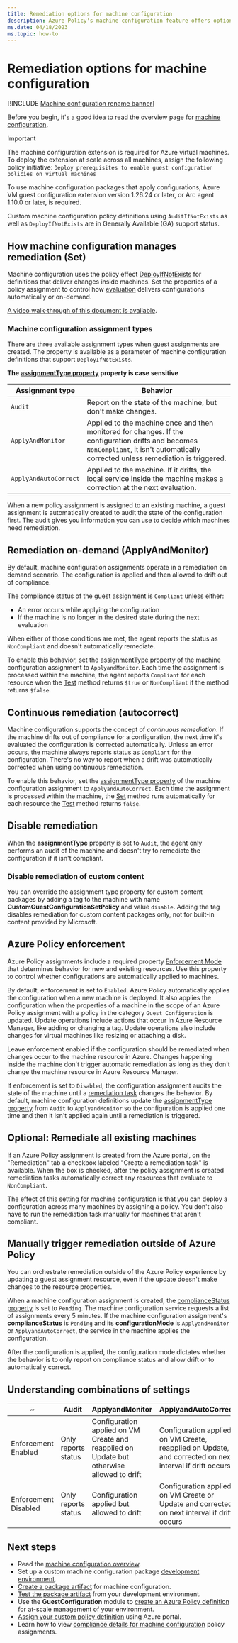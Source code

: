 ```yaml
---
title: Remediation options for machine configuration
description: Azure Policy's machine configuration feature offers options for continuous remediation or control using remediation tasks.
ms.date: 04/18/2023
ms.topic: how-to
---
```

# Remediation options for machine configuration

[!INCLUDE [Machine configuration rename banner](../includes/banner.md)]

Before you begin, it's a good idea to read the overview page for [machine configuration][01].

> [!IMPORTANT]
> The machine configuration extension is required for Azure virtual machines. To deploy the
> extension at scale across all machines, assign the following policy initiative:
> `Deploy prerequisites to enable guest configuration policies on virtual machines`
>
> To use machine configuration packages that apply configurations, Azure VM guest configuration
> extension version 1.26.24 or later, or Arc agent 1.10.0 or later, is required.
>
> Custom machine configuration policy definitions using `AuditIfNotExists` as well as
> `DeployIfNotExists` are in Generally Available (GA) support status.

## How machine configuration manages remediation (Set)

Machine configuration uses the policy effect [DeployIfNotExists][02] for definitions that deliver
changes inside machines. Set the properties of a policy assignment to control how [evaluation][03]
delivers configurations automatically or on-demand.

[A video walk-through of this document is available][04].

### Machine configuration assignment types

There are three available assignment types when guest assignments are created. The property is
available as a parameter of machine configuration definitions that support `DeployIfNotExists`.

**The  [assignmentType property][05] property is case sensitive**

|    Assignment type    |                                                                                       Behavior                                                                                        |
| --------------------- | ------------------------------------------------------------------------------------------------------------------------------------------------------------------------------------- |
| `Audit`               | Report on the state of the machine, but don't make changes.                                                                                                                           |
| `ApplyAndMonitor`     | Applied to the machine once and then monitored for changes. If the configuration drifts and becomes `NonCompliant`, it isn't automatically corrected unless remediation is triggered. |
| `ApplyAndAutoCorrect` | Applied to the machine. If it drifts, the local service inside the machine makes a correction at the next evaluation.                                                                 |

When a new policy assignment is assigned to an existing machine, a guest assignment is
automatically created to audit the state of the configuration first. The audit gives you
information you can use to decide which machines need remediation.

## Remediation on-demand (ApplyAndMonitor)

By default, machine configuration assignments operate in a remediation on demand scenario. The
configuration is applied and then allowed to drift out of compliance.

The compliance status of the guest assignment is `Compliant` unless either:

- An error occurs while applying the configuration
- If the machine is no longer in the desired state during the next evaluation

When either of those conditions are met, the agent reports the status as `NonCompliant` and doesn't
automatically remediate.

To enable this behavior, set the [assignmentType property][05] of the machine configuration
assignment to `ApplyandMonitor`. Each time the assignment is processed within the machine, the
agent reports `Compliant` for each resource when the [Test][06] method returns `$true` or
`NonCompliant` if the method returns `$false`.

## Continuous remediation (autocorrect)

Machine configuration supports the concept of _continuous remediation_. If the machine drifts out
of compliance for a configuration, the next time it's evaluated the configuration is corrected
automatically. Unless an error occurs, the machine always reports status as `Compliant` for the
configuration. There's no way to report when a drift was automatically corrected when using
continuous remediation.

To enable this behavior, set the [assignmentType property][05] of the machine configuration
assignment to `ApplyandAutoCorrect`. Each time the assignment is processed within the machine, the
[Set][07] method runs automatically for each resource the [Test][06] method returns `false`.

## Disable remediation

When the **assignmentType** property is set to `Audit`, the agent only performs an audit of the
machine and doesn't try to remediate the configuration if it isn't compliant.

### Disable remediation of custom content

You can override the assignment type property for custom content packages by adding a tag to the
machine with name **CustomGuestConfigurationSetPolicy** and value `disable`. Adding the tag
disables remediation for custom content packages only, not for built-in content provided by
Microsoft.

## Azure Policy enforcement

Azure Policy assignments include a required property [Enforcement Mode][08] that determines
behavior for new and existing resources. Use this property to control whether configurations are
automatically applied to machines.

By default, enforcement is set to `Enabled`. Azure Policy automatically applies the configuration
when a new machine is deployed. It also applies the configuration when the properties of a machine
in the scope of an Azure Policy assignment with a policy in the category `Guest Configuration` is
updated. Update operations include actions that occur in Azure Resource Manager, like adding or
changing a tag. Update operations also include changes for virtual machines like resizing or
attaching a disk.

Leave enforcement enabled if the configuration should be remediated when changes occur to the
machine resource in Azure. Changes happening inside the machine don't trigger automatic remediation
as long as they don't change the machine resource in Azure Resource Manager.

If enforcement is set to `Disabled`, the configuration assignment audits the state of the machine
until a [remediation task][09] changes the behavior. By default, machine configuration definitions
update the [assignmentType property][05] from `Audit` to `ApplyandMonitor` so the configuration is
applied one time and then it isn't applied again until a remediation is triggered.

## Optional: Remediate all existing machines

If an Azure Policy assignment is created from the Azure portal, on the "Remediation" tab a checkbox
labeled "Create a remediation task" is available. When the box is checked, after the policy
assignment is created remediation tasks automatically correct any resources that evaluate to
`NonCompliant`.

The effect of this setting for machine configuration is that you can deploy a configuration across
many machines by assigning a policy. You don't also have to run the remediation task manually for
machines that aren't compliant.

## Manually trigger remediation outside of Azure Policy

You can orchestrate remediation outside of the Azure Policy experience by updating a
guest assignment resource, even if the update doesn't make changes to the resource properties.

When a machine configuration assignment is created, the [complianceStatus property][10] is set to
`Pending`. The machine configuration service requests a list of assignments every 5 minutes. If the
machine configuration assignment's **complianceStatus** is `Pending` and its **configurationMode**
is `ApplyandMonitor` or `ApplyandAutoCorrect`, the service in the machine applies the
configuration.

After the configuration is applied, the configuration mode dictates whether the behavior is to only
report on compliance status and allow drift or to automatically correct.

## Understanding combinations of settings

|          ~           |        Audit        |                                      ApplyandMonitor                                      |                                           ApplyandAutoCorrect                                           |
| -------------------- | ------------------- | ----------------------------------------------------------------------------------------- | ------------------------------------------------------------------------------------------------------- |
| Enforcement Enabled  | Only reports status | Configuration applied on VM Create and reapplied on Update but otherwise allowed to drift | Configuration applied on VM Create, reapplied on Update, and corrected on next interval if drift occurs |
| Enforcement Disabled | Only reports status | Configuration applied but allowed to drift                                                | Configuration applied on VM Create or Update and corrected on next interval if drift occurs             |

## Next steps

- Read the [machine configuration overview][01].
- Set up a custom machine configuration package [development environment][11].
- [Create a package artifact][12] for machine configuration.
- [Test the package artifact][13] from your development environment.
- Use the **GuestConfiguration** module to [create an Azure Policy definition][14] for at-scale
  management of your environment.
- [Assign your custom policy definition][15] using Azure portal.
- Learn how to view [compliance details for machine configuration][16] policy assignments.

<!-- Reference link definitions -->
[01]: ./overview.md
[02]: ../policy/concepts/effects.md#deployifnotexists
[03]: ../policy/concepts/effects.md#deployifnotexists-evaluation
[04]: https://youtu.be/rjAk1eNmDLk
[05]: /rest/api/guestconfiguration/guest-configuration-assignments/get#assignmenttype
[06]: /powershell/dsc/resources/get-test-set#test
[07]: /powershell/dsc/resources/get-test-set#set
[08]: ../policy/concepts/assignment-structure.md#enforcement-mode
[09]: ../policy/how-to/remediate-resources.md
[10]: /rest/api/guestconfiguration/guest-configuration-assignments/get#compliancestatus
[11]: ./how-to-set-up-authoring-environment.md
[12]: ./how-to-create-package.md
[13]: ./how-to-test-package.md
[14]: ./how-to-create-policy-definition.md
[15]: ../policy/assign-policy-portal.md
[16]: ../policy/how-to/determine-non-compliance.md

